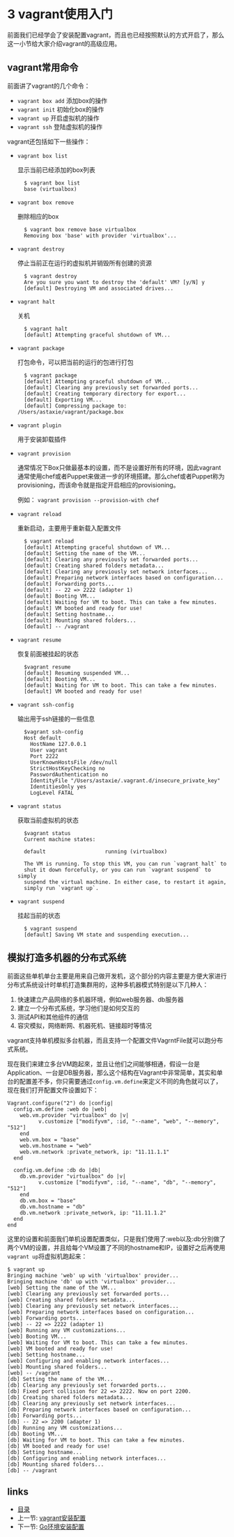 # 3 vagrant使用入门

前面我们已经学会了安装配置vagrant，而且也已经按照默认的方式开启了，那么这一小节给大家介绍vagrant的高级应用。

## vagrant常用命令
前面讲了vagrant的几个命令：

* `vagrant box add` 添加box的操作
* `vagrant init` 初始化box的操作
* `vagrant up` 开启虚拟机的操作
* `vagrant ssh` 登陆虚拟机的操作

vagrant还包括如下一些操作：

* `vagrant box list` 

	显示当前已经添加的box列表

		$ vagrant box list
		base (virtualbox)
		
* `vagrant box remove` 
	
	删除相应的box

		$ vagrant box remove base virtualbox
		Removing box 'base' with provider 'virtualbox'...

* `vagrant destroy` 

	停止当前正在运行的虚拟机并销毁所有创建的资源
	
		$ vagrant destroy
		Are you sure you want to destroy the 'default' VM? [y/N] y
		[default] Destroying VM and associated drives...

* `vagrant halt`  

	关机
	
		$ vagrant halt
		[default] Attempting graceful shutdown of VM...
	
* `vagrant package` 

	打包命令，可以把当前的运行的包进行打包
	
		$ vagrant package
		[default] Attempting graceful shutdown of VM...
		[default] Clearing any previously set forwarded ports...
		[default] Creating temporary directory for export...
		[default] Exporting VM...
		[default] Compressing package to: /Users/astaxie/vagrant/package.box
	
* `vagrant plugin` 

	用于安装卸载插件
	
* `vagrant provision` 

	通常情况下Box只做最基本的设置，而不是设置好所有的环境，因此vagrant通常使用chef或者Puppet来做进一步的环境搭建。那么chef或者Puppet称为provisioning，而该命令就是指定开启相应的provisioning。

	例如： `vagrant provision --provision-with chef`
	
* `vagrant reload`  

	重新启动，主要用于重新载入配置文件
	
		$ vagrant reload
		[default] Attempting graceful shutdown of VM...
		[default] Setting the name of the VM...
		[default] Clearing any previously set forwarded ports...
		[default] Creating shared folders metadata...
		[default] Clearing any previously set network interfaces...
		[default] Preparing network interfaces based on configuration...
		[default] Forwarding ports...
		[default] -- 22 => 2222 (adapter 1)
		[default] Booting VM...
		[default] Waiting for VM to boot. This can take a few minutes.
		[default] VM booted and ready for use!
		[default] Setting hostname...
		[default] Mounting shared folders...
		[default] -- /vagrant
		
* `vagrant resume` 

	恢复前面被挂起的状态
	
		$vagrant resume
		[default] Resuming suspended VM...
		[default] Booting VM...
		[default] Waiting for VM to boot. This can take a few minutes.
		[default] VM booted and ready for use!
		
* `vagrant ssh-config` 

	输出用于ssh链接的一些信息
	
		$vagrant ssh-config
		Host default
		  HostName 127.0.0.1
		  User vagrant
		  Port 2222
		  UserKnownHostsFile /dev/null
		  StrictHostKeyChecking no
		  PasswordAuthentication no
		  IdentityFile "/Users/astaxie/.vagrant.d/insecure_private_key"
		  IdentitiesOnly yes
		  LogLevel FATAL
	
* `vagrant status` 

	获取当前虚拟机的状态
	
		$vagrant status
		Current machine states:
		
		default                   running (virtualbox)
		
		The VM is running. To stop this VM, you can run `vagrant halt` to
		shut it down forcefully, or you can run `vagrant suspend` to simply
		suspend the virtual machine. In either case, to restart it again,
		simply run `vagrant up`.

* `vagrant suspend` 

	挂起当前的状态

		$ vagrant suspend
		[default] Saving VM state and suspending execution...

## 模拟打造多机器的分布式系统
前面这些单机单台主要是用来自己做开发机，这个部分的内容主要是方便大家进行分布式系统设计时单机打造集群用的，这种多机器模式特别是以下几种人：

1. 快速建立产品网络的多机器环境，例如web服务器、db服务器
1. 建立一个分布式系统，学习他们是如何交互的
1. 测试API和其他组件的通信
1. 容灾模拟，网络断网、机器死机、链接超时等情况

vagrant支持单机模拟多台机器，而且支持一个配置文件VagrntFile就可以跑分布式系统。

现在我们来建立多台VM跑起來，並且让他们之间能够相通，假设一台是Application、一台是DB服务器，那么这个结构在Vagrant中非常简单，其实和单台的配置差不多，你只需要通过`config.vm.define`来定义不同的角色就可以了，现在我们打开配置文件设置如下：

	Vagrant.configure("2") do |config|
	  config.vm.define :web do |web|
	    web.vm.provider "virtualbox" do |v|
	          v.customize ["modifyvm", :id, "--name", "web", "--memory", "512"]
	    end
	    web.vm.box = "base"
	    web.vm.hostname = "web"
	    web.vm.network :private_network, ip: "11.11.1.1"
	  end
	
	  config.vm.define :db do |db|
	    db.vm.provider "virtualbox" do |v|
	          v.customize ["modifyvm", :id, "--name", "db", "--memory", "512"]
	    end
	    db.vm.box = "base"
	    db.vm.hostname = "db"
	    db.vm.network :private_network, ip: "11.11.1.2"
	  end
	end

这里的设置和前面我们单机设置配置类似，只是我们使用了:web以及:db分別做了两个VM的设置，并且给每个VM设置了不同的hostname和IP，设置好之后再使用`vagrant up`将虚拟机跑起来：

	$ vagrant up
	Bringing machine 'web' up with 'virtualbox' provider...
	Bringing machine 'db' up with 'virtualbox' provider...
	[web] Setting the name of the VM...
	[web] Clearing any previously set forwarded ports...
	[web] Creating shared folders metadata...
	[web] Clearing any previously set network interfaces...
	[web] Preparing network interfaces based on configuration...
	[web] Forwarding ports...
	[web] -- 22 => 2222 (adapter 1)
	[web] Running any VM customizations...
	[web] Booting VM...
	[web] Waiting for VM to boot. This can take a few minutes.
	[web] VM booted and ready for use!
	[web] Setting hostname...
	[web] Configuring and enabling network interfaces...
	[web] Mounting shared folders...
	[web] -- /vagrant
	[db] Setting the name of the VM...
	[db] Clearing any previously set forwarded ports...
	[db] Fixed port collision for 22 => 2222. Now on port 2200.
	[db] Creating shared folders metadata...
	[db] Clearing any previously set network interfaces...
	[db] Preparing network interfaces based on configuration...
	[db] Forwarding ports...
	[db] -- 22 => 2200 (adapter 1)
	[db] Running any VM customizations...
	[db] Booting VM...
	[db] Waiting for VM to boot. This can take a few minutes.
	[db] VM booted and ready for use!
	[db] Setting hostname...
	[db] Configuring and enabling network interfaces...
	[db] Mounting shared folders...
	[db] -- /vagrant	


## links  
  * [目录](<preface.md>)
  * 上一节: [vagrant安装配置](01.2.md)
  * 下一节: [Go环境安装配置](<01.4.md>)
